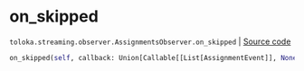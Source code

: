 # on_skipped
`toloka.streaming.observer.AssignmentsObserver.on_skipped` | [Source code](https://github.com/Toloka/toloka-kit/blob/v1.1.1/src/streaming/observer.py#L395)

```python
on_skipped(self, callback: Union[Callable[[List[AssignmentEvent]], None], Callable[[List[AssignmentEvent]], Awaitable[None]]])
```

